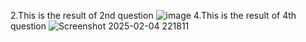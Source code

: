 2.This is the result of 2nd question
![image](https://github.com/user-attachments/assets/5ba05a4c-64fe-40d9-9d4a-06c5aa0018e3)
    4.This is the result of 4th question
![Screenshot 2025-02-04 221811](https://github.com/user-attachments/assets/710908b9-c72a-4825-93c7-6818f053737c)

